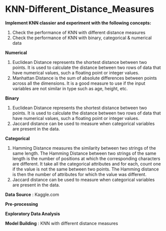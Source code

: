 # KNN-Different_Distance_Measures
**Implement KNN classier and experiment with the following concepts:**
1. Check the performance of KNN with different distance measures
2. Check the performance of KNN with binary, categorical & numerical data

**Numerical**
1. Euclidean Distance represents the shortest distance between two points. It is used to calculate the distance between two rows of data that have numerical values, such a floating point or integer values.
2. Manhattan Distance is the sum of absolute differences between points across all the dimensions. It is a good measure to use if the input variables are not similar in type such as age, height, etc.

**Binary**
1. Euclidean Distance represents the shortest distance between two points. It is used to calculate the distance between two rows of data that have numerical values, such a floating point or integer values.
2. Jaccard distance can be used to measure when categorical variables are present in the data.

**Categorical**
1. Hamming Distance measures the similarity between two strings of the same length. The Hamming Distance between two strings of the same length is the number of positions at which the corresponding characters are different. It take all the categorical attributes and for each, count one if the value is not the same between two points. The Hamming distance is then the number of attributes for which the value was different.
2. Jaccard distance can be used to measure when categorical variables are present in the data.

**Data Source** : Kaggle.com

**Pre-processing**

**Exploratory Data Analysis**

**Model Building** : KNN with different distance measures
